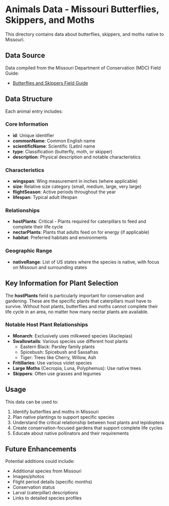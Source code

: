 # Animals Data - Missouri Butterflies, Skippers, and Moths

This directory contains data about butterflies, skippers, and moths native to Missouri.

## Data Source

Data compiled from the Missouri Department of Conservation (MDC) Field Guide:
- [Butterflies and Skippers Field Guide](https://mdc.mo.gov/discover-nature/field-guide/butterflies-skippers)

## Data Structure

Each animal entry includes:

### Core Information
- **id**: Unique identifier
- **commonName**: Common English name
- **scientificName**: Scientific (Latin) name
- **type**: Classification (butterfly, moth, or skipper)
- **description**: Physical description and notable characteristics

### Characteristics
- **wingspan**: Wing measurement in inches (where applicable)
- **size**: Relative size category (small, medium, large, very large)
- **flightSeason**: Active periods throughout the year
- **lifespan**: Typical adult lifespan

### Relationships
- **hostPlants**: Critical - Plants required for caterpillars to feed and complete their life cycle
- **nectarPlants**: Plants that adults feed on for energy (if applicable)
- **habitat**: Preferred habitats and environments

### Geographic Range
- **nativeRange**: List of US states where the species is native, with focus on Missouri and surrounding states

## Key Information for Plant Selection

The **hostPlants** field is particularly important for conservation and gardening. These are the specific plants that caterpillars must have to survive. Without host plants, butterflies and moths cannot complete their life cycle in an area, no matter how many nectar plants are available.

### Notable Host Plant Relationships

- **Monarch**: Exclusively uses milkweed species (Asclepias)
- **Swallowtails**: Various species use different host plants
  - Eastern Black: Parsley family plants
  - Spicebush: Spicebush and Sassafras
  - Tiger: Trees like Cherry, Willow, Ash
- **Fritillaries**: Use various violet species
- **Large Moths** (Cecropia, Luna, Polyphemus): Use native trees
- **Skippers**: Often use grasses and legumes

## Usage

This data can be used to:
1. Identify butterflies and moths in Missouri
2. Plan native plantings to support specific species
3. Understand the critical relationship between host plants and lepidoptera
4. Create conservation-focused gardens that support complete life cycles
5. Educate about native pollinators and their requirements

## Future Enhancements

Potential additions could include:
- Additional species from Missouri
- Images/photos
- Flight period details (specific months)
- Conservation status
- Larval (caterpillar) descriptions
- Links to detailed species profiles
